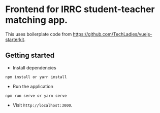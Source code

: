 # Frontend for IRRC student-teacher matching app.

This uses boilerplate code from https://github.com/TechLadies/vuejs-starterkit.

## Getting started
- Install dependencies
```
npm install or yarn install
```

- Run the application

```
npm run serve or yarn serve
```

- Visit `http://localhost:3000`.